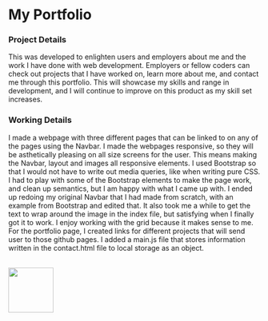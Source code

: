 <h1>My Portfolio</h1>
<h3>Project Details</h3>
<p>This was developed to enlighten users and employers about me and the work I have done with web development. Employers or fellow coders can check out projects that I have worked on, learn more about me, and contact me through this portfolio. This will showcase my skills and range in development, and I will continue to improve on this product as my skill set increases.</p>
<h3>Working Details</h3>
<p>I made a webpage with three different pages that can be linked to on any of the pages using the Navbar. I made the webpages responsive, so they will be asthetically pleasing on all size screens for the user. This means making the Navbar, layout and images all responsive elements. I used Bootstrap so that I would not have to write out media queries, like when writing pure CSS. I had to play with some of the Bootstrap elements to make the page work, and clean up semantics, but I am happy with what I came up with. I ended up redoing my original Navbar that I had made from scratch, with an example from Bootstrap and edited that. It also took me a while to get the text to wrap around the image in the index file, but satisfying when I finally got it to work. I enjoy working with the grid because it makes sense to me. For the portfolio page, I created links for different projects that will send user to those github pages. I added a main.js file that stores information written in the contact.html file to local storage as an object.</p>
<br>
   <div class="CircleBadge CircleBadge--medium bg-gray-dark">
   <img src="https://avatars.githubusercontent.com/jakevs" height="90" width="90">   
   </div>
